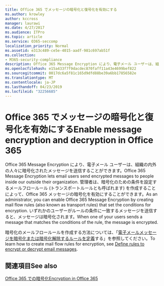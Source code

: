 ```yaml
---
title: Office 365 でメッセージの暗号化と復号化を有効にする
ms.author: krowley
author: kccross
manager: laurawi
ms.date: 4/27/2017
ms.audience: ITPro
ms.topic: article
ms.service: O365-seccomp
localization_priority: Normal
ms.assetid: e313c489-ce5e-4015-aadf-981c697ab51f
ms.collection:
- M365-security-compliance
description: Office 365 Message Encryption により、電子メール ユーザーは、組織の内外の人々に暗号化されたメッセージを送信することができます。 管理者は、暗号化のための条件を設定するメールフロールール (トランスポートルールとも呼ばれます) を作成することによって、Office 365 メッセージの暗号化を有効にすることができます。
ms.openlocfilehash: e15a433f7f9dacdec870faff11a43e4699bef822
ms.sourcegitcommit: 0017dc6a5f81c165d9dfd88be39a6bb17856582e
ms.translationtype: MT
ms.contentlocale: ja-JP
ms.lasthandoff: 04/23/2019
ms.locfileid: "32256685"
---
```

# <a name="enable-message-encryption-and-decryption-in-office-365"></a><span data-ttu-id="0863b-104">Office 365 でメッセージの暗号化と復号化を有効にする</span><span class="sxs-lookup"><span data-stu-id="0863b-104">Enable message encryption and decryption in Office 365</span></span>

<span data-ttu-id="0863b-105">Office 365 Message Encryption により、電子メール ユーザーは、組織の内外の人々に暗号化されたメッセージを送信することができます。</span><span class="sxs-lookup"><span data-stu-id="0863b-105">Office 365 Message Encryption lets email users send encrypted messages to people inside our outside their organization.</span></span> <span data-ttu-id="0863b-106">管理者は、暗号化のための条件を設定するメールフロールール (トランスポートルールとも呼ばれます) を作成することによって、Office 365 メッセージの暗号化を有効にすることができます。</span><span class="sxs-lookup"><span data-stu-id="0863b-106">As an administrator, you can enable Office 365 Message Encryption by creating mail flow rules (also known as transport rules) that set the conditions for encryption.</span></span> <span data-ttu-id="0863b-107">いずれかのユーザーがルールの条件に一致するメッセージを送信すると、メッセージは暗号化されます。</span><span class="sxs-lookup"><span data-stu-id="0863b-107">When one of your users sends a message that matches the conditions of the rule, the message is encrypted.</span></span>
  
<span data-ttu-id="0863b-108">暗号化のメールフロールールを作成する方法については、「[電子メールメッセージを暗号化または暗号化解除するルールを定義](https://go.microsoft.com/fwlink/p/?LinkID=402846)する」を参照してください。</span><span class="sxs-lookup"><span data-stu-id="0863b-108">To learn how to create mail flow rules for encryption, see [Define rules to encrypt or decrypt email messages](https://go.microsoft.com/fwlink/p/?LinkID=402846).</span></span>
  
## <a name="see-also"></a><span data-ttu-id="0863b-109">関連項目</span><span class="sxs-lookup"><span data-stu-id="0863b-109">See also</span></span>

[<span data-ttu-id="0863b-110">Office 365 での暗号化</span><span class="sxs-lookup"><span data-stu-id="0863b-110">Encryption in Office 365</span></span>](https://go.microsoft.com/fwlink/p/?LinkID=392525)

